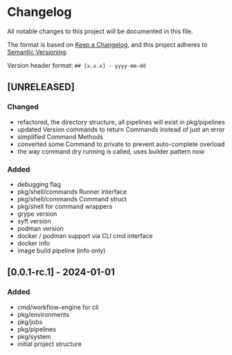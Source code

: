 # Changelog

All notable changes to this project will be documented in this file.

The format is based on [Keep a Changelog](https://keepachangelog.com/en/1.0.0/),
and this project adheres to [Semantic Versioning](https://semver.org/spec/v2.0.0.html).

Version header format: `## [x.x.x] - yyyy-mm-dd`

## [UNRELEASED]

### Changed

- refactored, the directory structure, all pipelines will exist in pkg/pipelines
- updated Version commands to return Commands instead of just an error
- simplified Command Methods
- converted some Command to private to prevent auto-complete overload
- the way command dry running is called, uses builder pattern now

### Added

- debugging flag
- pkg/shell/commands Runner interface
- pkg/shell/commands Command struct
- pkg/shell for command wrappers
- grype version
- syft version
- podman version
- docker / podman support via CLI cmd interface
- docker info
- image build pipeline (info only)

## [0.0.1-rc.1] - 2024-01-01
### Added

- cmd/workflow-engine for cli
- pkg/environments
- pkg/jobs
- pkg/pipelines
- pkg/system
- initial project structure

